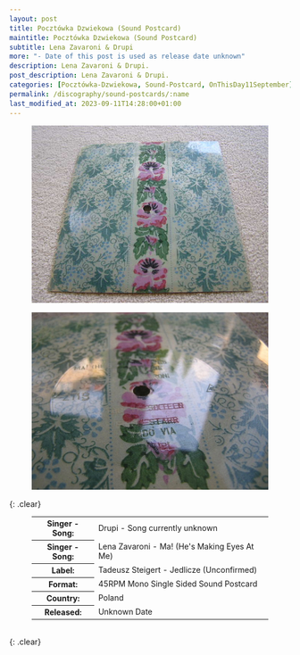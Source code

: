 ```yaml
---
layout: post
title: Pocztówka Dzwiekowa (Sound Postcard)
maintitle: Pocztówka Dzwiekowa (Sound Postcard)
subtitle: Lena Zavaroni & Drupi
more: "- Date of this post is used as release date unknown"
description: Lena Zavaroni & Drupi.
post_description: Lena Zavaroni & Drupi.
categories: [Pocztówka-Dzwiekowa, Sound-Postcard, OnThisDay11September]
permalink: /discography/sound-postcards/:name
last_modified_at: 2023-09-11T14:28:00+01:00
---
```


<figure class="fig1">
<a href="/assets/images/discography/lena-zavaroni-drupi-01.jpeg"><img src="/assets/images/discography/lena-zavaroni-drupi-01.jpeg" class="full-width zoom-in" /></a>
</figure>

<figure class="fig2">
<a href="/assets/images/discography/lena-zavaroni-drupi-02.jpeg"><img src="/assets/images/discography/lena-zavaroni-drupi-02.jpeg" class="full-width zoom-in" /></a>
</figure>

{: .clear}

<figure class="fig3">
<table>
<tr><th>Singer - Song:</th><td>Drupi - Song currently unknown</td></tr>
<tr><th>Singer - Song:</th><td>Lena Zavaroni - Ma! (He's Making Eyes At Me)</td></tr>
<tr><th>Label:</th><td>Tadeusz Steigert - Jedlicze (Unconfirmed)</td></tr>
<tr><th>Format:</th><td>45RPM Mono Single Sided Sound Postcard</td></tr>
<tr><th>Country:</th><td>Poland</td></tr>
<tr><th>Released:</th><td>Unknown Date</td></tr>
</table>
</figure>

<br />{: .clear}

